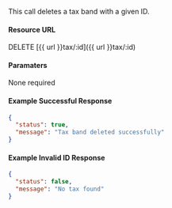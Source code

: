 <!--
@title Delete tax band by ID
@author Moltin Ltd
@description Deletes a tax band with a given ID
@order 11.5

@sidebar 1
@family Tax
@rate No
@auth Yes
@format JSON
@http DELETE
@version beta
-->
This call deletes a tax band with a given ID.

#### Resource URL
DELETE [{{ url }}tax/:id]({{ url }}tax/:id)


#### Paramaters
None required

<!--code-->
#### Example Successful Response
``` json
{
  "status": true,
  "message": "Tax band deleted successfully"
}
```


#### Example Invalid ID Response
``` json
{
  "status": false,
  "message": "No tax found"
}
```
<!--/code-->
